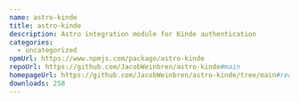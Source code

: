 ```yaml
---
name: astro-kinde
title: astro-kinde
description: Astro integration module for Kinde authentication
categories:
  - uncategorized
npmUrl: https://www.npmjs.com/package/astro-kinde
repoUrl: https://github.com/JacobWeinbren/astro-kinde#main
homepageUrl: https://github.com/JacobWeinbren/astro-kinde/tree/main#readme
downloads: 258
---
```

